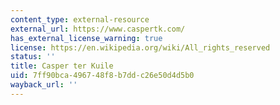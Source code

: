 ```yaml
---
content_type: external-resource
external_url: https://www.caspertk.com/
has_external_license_warning: true
license: https://en.wikipedia.org/wiki/All_rights_reserved
status: ''
title: Casper ter Kuile
uid: 7ff90bca-4967-48f8-b7dd-c26e50d4d5b0
wayback_url: ''
---
```


